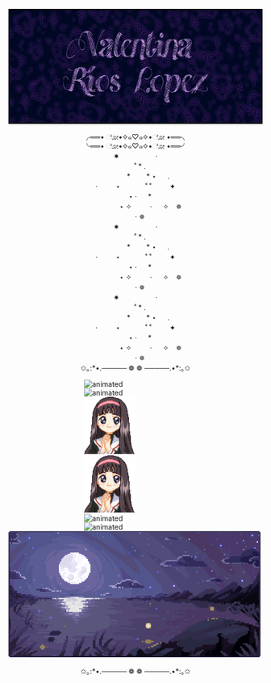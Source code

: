 <p align="center">
  <img width="563" height="228" src="https://github.com/ValentinaRiosLopez/valentinarioslopez/raw/main/dac7a98f162765454b8493fb1d55253c.jpg">
</p>

<p align="center">╭══• ೋ•✧๑♡๑✧•ೋ •══╮<br/>
╰══• ೋ•✧๑♡๑✧•ೋ •══╯<br/>
  ✷ 　 　　 　 ·<br/>
 　 ˚ * .<br/>
 　 　　 *　　 * ⋆ 　 .<br/>
 · 　　 ⋆ 　　　 ˚ ˚ 　　 ✦<br/>
 　 ⋆ · 　 *<br/>
 　　　　 ⋆ ✧　 　 · 　 ✧　✵<br/>
 　 · ✵<br/>
  ✷ 　 　　 　 ·<br/>
 　 ˚ * .<br/>
 　 　　 *　　 * ⋆ 　 .<br/>
 · 　　 ⋆ 　　　 ˚ ˚ 　　 ✦<br/>
 　 ⋆ · 　 *<br/>
 　　　　 ⋆ ✧　 　 · 　 ✧　✵<br/>
 　 · ✵<br/>
  ✷ 　 　　 　 ·<br/>
 　 ˚ * .<br/>
 　 　　 *　　 * ⋆ 　 .<br/>
 · 　　 ⋆ 　　　 ˚ ˚ 　　 ✦<br/>
 　 ⋆ · 　 *<br/>
 　　　　 ⋆ ✧　 　 · 　 ✧　✵<br/>
 　 · ✵<br/>
  ✩｡:*•.─────  ❁ ❁  ─────.•*:｡✩<br/>

  

<div margin="auto">
  <img width="100" height="113" src="https://github.com/ValentinaRiosLopez/valentinarioslopez/raw/main/Animated%20gif%20about%20gif%20in%20resources_%20by%20J9Y%20LOVES%20Y%E2%98%86U.gif" alt=animated hspace="150"/><img width="100" height="113" src="https://github.com/ValentinaRiosLopez/valentinarioslopez/raw/main/Animated%20gif%20about%20gif%20in%20resources_%20by%20J9Y%20LOVES%20Y%E2%98%86U.gif" alt=animated  hspace="150" margin="auto"/>
</div>
  
<div margin="auto">
  <img width="100" height="113" src="https://github.com/ValentinaRiosLopez/valentinarioslopez/raw/main/descarga.gif" alt=animated hspace="150"/><img width="100" height="113" src="https://github.com/ValentinaRiosLopez/valentinarioslopez/raw/main/descarga.gif" alt=animated  hspace="150" margin="auto"/>
</div>

<div margin="auto">
  <img width="100" height="113" src="https://github.com/ValentinaRiosLopez/valentinarioslopez/raw/main/Animated%20gif%20about%20gif%20in%20resources_%20by%20J9Y%20LOVES%20Y%E2%98%86U.gif" alt=animated hspace="150"/><img width="100" height="113" src="https://github.com/ValentinaRiosLopez/valentinarioslopez/raw/main/Animated%20gif%20about%20gif%20in%20resources_%20by%20J9Y%20LOVES%20Y%E2%98%86U.gif" alt=animated  hspace="150" margin="auto"/>
</div>
<div margin="auto">
  <img  src="https://github.com/ValentinaRiosLopez/valentinarioslopez/raw/main/%E2%9D%A5%20%CE%B9m%E1%A5%B2g%CE%B9%E1%A5%92%E1%A5%B1%20%E1%A5%B2%E1%A5%92%CE%B9m%E1%A5%B1%20%E0%AD%AD%CC%A5%E2%8B%86_%EF%BD%A1%20-%20editando_.gif" alt=animated margin="auto" />
</div>

<p align="center">✩｡:*•.─────  ❁ ❁  ─────.•*:｡✩<br/>




  









